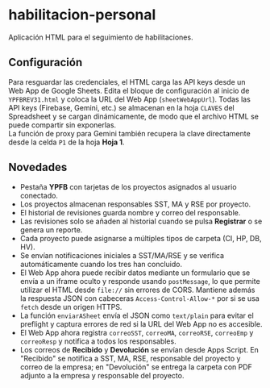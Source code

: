 # habilitacion-personal

Aplicación HTML para el seguimiento de habilitaciones.

## Configuración

Para resguardar las credenciales, el HTML carga las API keys desde un Web App de Google Sheets. Edita el bloque de configuración al inicio de `YPFBREV31.html` y coloca la URL del Web App (`sheetWebAppUrl`). Todas las API keys (Firebase, Gemini, etc.) se almacenan en la hoja `CLAVES` del Spreadsheet y se cargan dinámicamente, de modo que el archivo HTML se puede compartir sin exponerlas.  
La función de proxy para Gemini también recupera la clave directamente desde la celda `P1` de la hoja **Hoja 1**.

## Novedades

- Pestaña **YPFB** con tarjetas de los proyectos asignados al usuario conectado.
- Los proyectos almacenan responsables SST, MA y RSE por proyecto.
- El historial de revisiones guarda nombre y correo del responsable.
- Las revisiones solo se añaden al historial cuando se pulsa **Registrar** o se genera un reporte.
- Cada proyecto puede asignarse a múltiples tipos de carpeta (CI, HP, DB, HV).
- Se envían notificaciones iniciales a SST/MA/RSE y se verifica automáticamente cuando los tres han concluido.
- El Web App ahora puede recibir datos mediante un formulario que se envía a un iframe oculto y responde usando `postMessage`, lo que permite utilizar el HTML desde `file://` sin errores de CORS. Mantiene además la respuesta JSON con cabeceras `Access-Control-Allow-*` por si se usa `fetch` desde un origen HTTPS.
- La función `enviarASheet` envía el JSON como `text/plain` para evitar el preflight y captura errores de red si la URL del Web App no es accesible.
- El Web App ahora registra `correoSST`, `correoMA`, `correoRSE`, `correoEmp` y `correoResp` y notifica a todos los responsables.
- Los correos de **Recibido** y **Devolución** se envían desde Apps Script. En "Recibido" se notifica a SST, MA, RSE, responsable del proyecto y correo de la empresa; en "Devolución" se entrega la carpeta con PDF adjunto a la empresa y responsable del proyecto.
